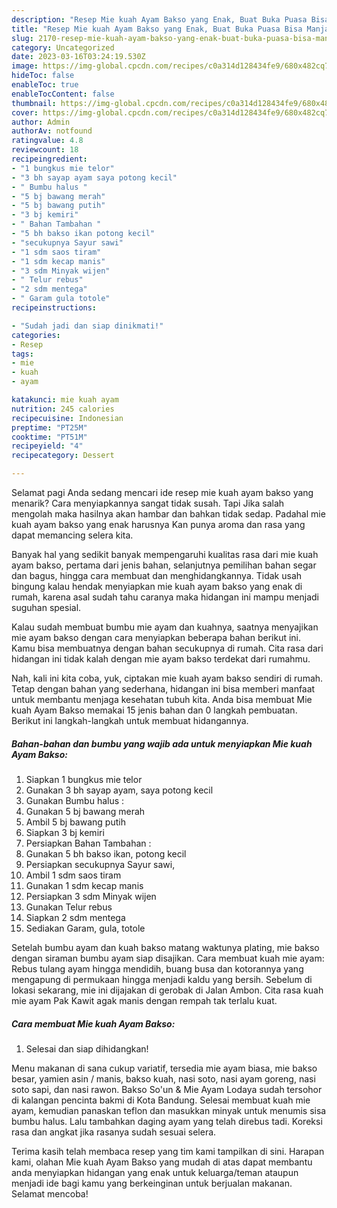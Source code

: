 ```yaml
---
description: "Resep Mie kuah Ayam Bakso yang Enak, Buat Buka Puasa Bisa Manjain Lidah"
title: "Resep Mie kuah Ayam Bakso yang Enak, Buat Buka Puasa Bisa Manjain Lidah"
slug: 2170-resep-mie-kuah-ayam-bakso-yang-enak-buat-buka-puasa-bisa-manjain-lidah
category: Uncategorized
date: 2023-03-16T03:24:19.530Z
image: https://img-global.cpcdn.com/recipes/c0a314d128434fe9/680x482cq70/mie-kuah-ayam-bakso-foto-resep-utama.jpg
hideToc: false
enableToc: true
enableTocContent: false
thumbnail: https://img-global.cpcdn.com/recipes/c0a314d128434fe9/680x482cq70/mie-kuah-ayam-bakso-foto-resep-utama.jpg
cover: https://img-global.cpcdn.com/recipes/c0a314d128434fe9/680x482cq70/mie-kuah-ayam-bakso-foto-resep-utama.jpg
author: Admin
authorAv: notfound
ratingvalue: 4.8
reviewcount: 18
recipeingredient:
- "1 bungkus mie telor"
- "3 bh sayap ayam saya potong kecil"
- " Bumbu halus "
- "5 bj bawang merah"
- "5 bj bawang putih"
- "3 bj kemiri"
- " Bahan Tambahan "
- "5 bh bakso ikan potong kecil"
- "secukupnya Sayur sawi"
- "1 sdm saos tiram"
- "1 sdm kecap manis"
- "3 sdm Minyak wijen"
- " Telur rebus"
- "2 sdm mentega"
- " Garam gula totole"
recipeinstructions:

- "Sudah jadi dan siap dinikmati!"
categories:
- Resep
tags:
- mie
- kuah
- ayam

katakunci: mie kuah ayam 
nutrition: 245 calories
recipecuisine: Indonesian
preptime: "PT25M"
cooktime: "PT51M"
recipeyield: "4"
recipecategory: Dessert

---
```



Selamat pagi Anda sedang mencari ide resep mie kuah ayam bakso yang menarik? Cara menyiapkannya sangat tidak susah. Tapi Jika salah mengolah maka hasilnya akan hambar dan bahkan tidak sedap. Padahal mie kuah ayam bakso yang enak harusnya Kan punya aroma dan rasa yang dapat memancing selera kita.


Banyak hal yang sedikit banyak mempengaruhi kualitas rasa dari mie kuah ayam bakso, pertama dari jenis bahan, selanjutnya pemilihan bahan segar dan bagus, hingga cara membuat dan menghidangkannya. Tidak usah bingung kalau hendak menyiapkan mie kuah ayam bakso yang enak di rumah, karena asal sudah tahu caranya maka hidangan ini mampu menjadi suguhan spesial.

Kalau sudah membuat bumbu mie ayam dan kuahnya, saatnya menyajikan mie ayam bakso dengan cara menyiapkan beberapa bahan berikut ini. Kamu bisa membuatnya dengan bahan secukupnya di rumah. Cita rasa dari hidangan ini tidak kalah dengan mie ayam bakso terdekat dari rumahmu.


Nah, kali ini kita coba, yuk, ciptakan mie kuah ayam bakso sendiri di rumah. Tetap dengan bahan yang sederhana, hidangan ini bisa memberi manfaat untuk membantu menjaga kesehatan tubuh kita. Anda bisa membuat Mie kuah Ayam Bakso memakai 15 jenis bahan dan 0 langkah pembuatan. Berikut ini langkah-langkah untuk membuat hidangannya.

<!--inarticleads1-->

##### Bahan-bahan dan bumbu yang wajib ada untuk menyiapkan Mie kuah Ayam Bakso:

1. Siapkan 1 bungkus mie telor
1. Gunakan 3 bh sayap ayam, saya potong kecil
1. Gunakan  Bumbu halus :
1. Gunakan 5 bj bawang merah
1. Ambil 5 bj bawang putih
1. Siapkan 3 bj kemiri
1. Persiapkan  Bahan Tambahan :
1. Gunakan 5 bh bakso ikan, potong kecil
1. Persiapkan secukupnya Sayur sawi,
1. Ambil 1 sdm saos tiram
1. Gunakan 1 sdm kecap manis
1. Persiapkan 3 sdm Minyak wijen
1. Gunakan  Telur rebus
1. Siapkan 2 sdm mentega
1. Sediakan  Garam, gula, totole


Setelah bumbu ayam dan kuah bakso matang waktunya plating, mie bakso dengan siraman bumbu ayam siap disajikan. Cara membuat kuah mie ayam: Rebus tulang ayam hingga mendidih, buang busa dan kotorannya yang mengapung di permukaan hingga menjadi kaldu yang bersih. Sebelum di lokasi sekarang, mie ini dijajakan di gerobak di Jalan Ambon. Cita rasa kuah mie ayam Pak Kawit agak manis dengan rempah tak terlalu kuat. 

<!--inarticleads2-->

##### Cara membuat Mie kuah Ayam Bakso:


1. Selesai dan siap dihidangkan!

Menu makanan di sana cukup variatif, tersedia mie ayam biasa, mie bakso besar, yamien asin / manis, bakso kuah, nasi soto, nasi ayam goreng, nasi soto sapi, dan nasi rawon. Bakso So&#39;un &amp; Mie Ayam Lodaya sudah tersohor di kalangan pencinta bakmi di Kota Bandung. Selesai membuat kuah mie ayam, kemudian panaskan teflon dan masukkan minyak untuk menumis sisa bumbu halus. Lalu tambahkan daging ayam yang telah direbus tadi. Koreksi rasa dan angkat jika rasanya sudah sesuai selera. 

Terima kasih telah membaca resep yang tim kami tampilkan di sini. Harapan kami, olahan Mie kuah Ayam Bakso yang mudah di atas dapat membantu anda menyiapkan hidangan yang enak untuk keluarga/teman ataupun menjadi ide bagi kamu yang berkeinginan untuk berjualan makanan. Selamat mencoba!
